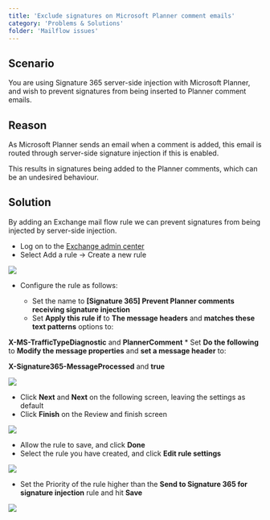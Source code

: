 ```yaml
---
title: 'Exclude signatures on Microsoft Planner comment emails'
category: 'Problems & Solutions'
folder: 'Mailflow issues'
---
```


## Scenario

You are using Signature 365 server-side injection with Microsoft Planner, and wish to prevent signatures from being inserted to Planner comment emails.

## Reason

As Microsoft Planner sends an email when a comment is added, this email is routed through server-side signature injection if this is enabled.  

This results in signatures being added to the Planner comments, which can be an undesired behaviour.

## Solution

By adding an Exchange mail flow rule we can prevent signatures from being injected by server-side injection.

*   Log on to the [Exchange admin center](https://admin.exchange.microsoft.com/#/transportrules)
*   Select Add a rule -> Create a new rule

![](https://s3.amazonaws.com/cdn.freshdesk.com/data/helpdesk/attachments/production/1137164513/original/4qULJ_QnMK4YALllp6BS6VR3e4y5647pJA.png?1696928427)

*   Configure the rule as follows:

    *   Set the name to **[Signature 365] Prevent Planner comments receiving signature injection**
    *   Set **Apply this rule if** to **The message headers** and **matches these text patterns** options to:  

**X-MS-TrafficTypeDiagnostic** and **PlannerComment**
    *   Set **Do the following** to **Modify the message properties** and **set a message header** to:  

**X-Signature365-MessageProcessed** and **true**  

![](https://s3.amazonaws.com/cdn.freshdesk.com/data/helpdesk/attachments/production/1137164961/original/NoTrk9-LydXDWt-lGOf6YqJL8oevqh49zg.png?1696928843)

*   Click **Next** and **Next** on the following screen, leaving the settings as default
*   Click **Finish** on the Review and finish screen

![](https://s3.amazonaws.com/cdn.freshdesk.com/data/helpdesk/attachments/production/1137165035/original/_rBDQ0eHhvrAFWMmV3zQ19xRpUQcSU4xew.png?1696928933)

*   Allow the rule to save, and click **Done**
*   Select the rule you have created, and click **Edit rule settings**

![](https://s3.amazonaws.com/cdn.freshdesk.com/data/helpdesk/attachments/production/1137165089/original/mtxhpX6Gn3e4hAHT-VgDw_OqOvtiqr6Q-w.png?1696929022)

*   Set the Priority of the rule higher than the **Send to Signature 365 for signature injection** rule and hit **Save**

![](https://s3.amazonaws.com/cdn.freshdesk.com/data/helpdesk/attachments/production/1137165202/original/5DVaLicKg3Bts1H-iAI4U7iMawL0jja1_g.png?1696929136)